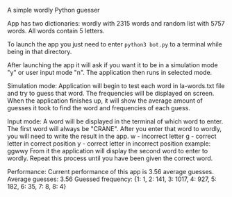 A simple wordly Python guesser

App has two dictionaries: wordly with 2315 words and random list with 5757 words.
All words contain 5 letters.

To launch the app you just need to enter ```python3 bot.py``` to a terminal while being in that directory.

After launching the app it will ask if you want it to be in a simulation mode "y" or user input mode "n".
The application then runs in selected mode.

Simulation mode:
Application will begin to test each word in la-words.txt file and try to guess that word. The frequencies will be displayed on screen. When the application finishes up, it will show the average amount of guesses it took to find the word and frequencies of each guess.

Input mode:
A word will be displayed in the terminal of which word to enter. The first word will always be "CRANE".
After you enter that word to wordly, you will need to write the result in the app. 
w - incorrect letter
g - correct letter in correct position
y - correct letter in incorrect position
example: ggwwy
From it the application will display the second word to enter to wordly.
Repeat this process until you have been given the correct word.

Performance:
Current performance of this app is 3.56 average guesses.
Average guesses:  3.56
Guessed frequency:  {1: 1, 2: 141, 3: 1017, 4: 927, 5: 182, 6: 35, 7: 8, 8: 4}
